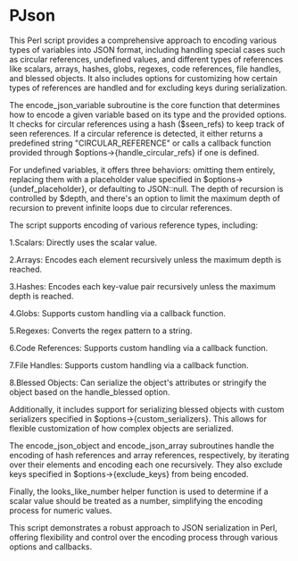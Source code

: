 # PJson

This Perl script provides a comprehensive approach to encoding various types of variables into JSON format, including handling special cases such as circular references, undefined values, and different types of references like scalars, arrays, hashes, globs, regexes, code references, file handles, and blessed objects. It also includes options for customizing how certain types of references are handled and for excluding keys during serialization.

The encode_json_variable subroutine is the core function that determines how to encode a given variable based on its type and the provided options. It checks for circular references using a hash ($seen_refs) to keep track of seen references. If a circular reference is detected, it either returns a predefined string "CIRCULAR_REFERENCE" or calls a callback function provided through $options->{handle_circular_refs} if one is defined.

For undefined variables, it offers three behaviors: omitting them entirely, replacing them with a placeholder value specified in $options->{undef_placeholder}, or defaulting to JSON::null. The depth of recursion is controlled by $depth, and there's an option to limit the maximum depth of recursion to prevent infinite loops due to circular references.

The script supports encoding of various reference types, including:

1.Scalars: Directly uses the scalar value.

2.Arrays: Encodes each element recursively unless the maximum depth is reached.

3.Hashes: Encodes each key-value pair recursively unless the maximum depth is reached.

4.Globs: Supports custom handling via a callback function.

5.Regexes: Converts the regex pattern to a string.

6.Code References: Supports custom handling via a callback function.

7.File Handles: Supports custom handling via a callback function.

8.Blessed Objects: Can serialize the object's attributes or stringify the object based on the handle_blessed option.


Additionally, it includes support for serializing blessed objects with custom serializers specified in $options->{custom_serializers}. This allows for flexible customization of how complex objects are serialized.

The encode_json_object and encode_json_array subroutines handle the encoding of hash references and array references, respectively, by iterating over their elements and encoding each one recursively. They also exclude keys specified in $options->{exclude_keys} from being encoded.

Finally, the looks_like_number helper function is used to determine if a scalar value should be treated as a number, simplifying the encoding process for numeric values.

This script demonstrates a robust approach to JSON serialization in Perl, offering flexibility and control over the encoding process through various options and callbacks.
